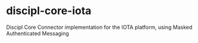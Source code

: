 # discipl-core-iota

Discipl Core Connector implementation for the IOTA platform, using Masked Authenticated Messaging
